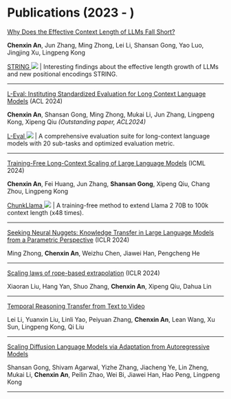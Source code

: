 #  Publications (2023 - )

[Why Does the Effective Context Length of LLMs Fall Short?](https://arxiv.org/abs/2410.18745) 

**Chenxin An**, Jun Zhang, Ming Zhong, Lei Li, Shansan Gong, Yao Luo, Jingjing Xu, Lingpeng Kong

[STRING ![](https://img.shields.io/github/stars/HKUNLP/STRING?style=social)](https://github.com/HKUNLP/STRING) \| Interesting findings about the effective length growth of LLMs and new positional encodings STRING.

---

[L-Eval: Instituting Standardized Evaluation for Long Context Language Models](https://arxiv.org/pdf/2307.11088.pdf) (ACL 2024)

**Chenxin An**, Shansan Gong, Ming Zhong, Mukai Li, Jun Zhang, Lingpeng Kong, Xipeng Qiu *(Outstanding paper, ACL2024)*

[L-Eval ![](https://img.shields.io/github/stars/OpenLMLab/LEval?style=social)](https://github.com/OpenLMLab/LEval) \| A comprehensive evaluation suite for long-context language models with 20 sub-tasks and optimized evaluation metric.

---
[Training-Free Long-Context Scaling of Large Language Models](https://arxiv.org/pdf/2402.17463) (ICML 2024)

**Chenxin An**, Fei Huang, Jun Zhang, **Shansan Gong**, Xipeng Qiu, Chang Zhou, Lingpeng Kong

[ChunkLlama ![](https://img.shields.io/github/stars/HKUNLP/ChunkLlama?style=social)](https://github.com/HKUNLP/ChunkLlama) \| A training-free method to extend Llama 2 70B to 100k context length (x48 times). 

---

[Seeking Neural Nuggets: Knowledge Transfer in Large Language Models from a Parametric Perspective](https://arxiv.org/pdf/2310.11451.pdf) (ICLR 2024)

Ming Zhong, **Chenxin An**, Weizhu Chen, Jiawei Han, Pengcheng He

---

[Scaling laws of rope-based extrapolation](https://arxiv.org/pdf/2310.05209.pdf) (ICLR 2024)

Xiaoran Liu, Hang Yan, Shuo Zhang, **Chenxin An**, Xipeng Qiu, Dahua Lin

---
[Temporal Reasoning Transfer from Text to Video](https://arxiv.org/pdf/2410.06166.pdf)

Lei Li, Yuanxin Liu, Linli Yao, Peiyuan Zhang, **Chenxin An**, Lean Wang, Xu Sun, Lingpeng Kong, Qi Liu

---

[Scaling Diffusion Language Models via Adaptation from Autoregressive Models](https://arxiv.org/pdf/2410.17891.pdf)

Shansan Gong, Shivam Agarwal, Yizhe Zhang, Jiacheng Ye, Lin Zheng, Mukai Li, **Chenxin An**, Peilin Zhao, Wei Bi, Jiawei Han, Hao Peng, Lingpeng Kong

---






